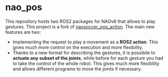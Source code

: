 # nao_pos

This repository hosts two ROS2 packages for NAOv6 that allows to play gestures.
This project is a fork of [naosoccer_pos_action](https://github.com/ijnek/naosoccer_pos_action).
The main new features are two:

- Implementing the request to play a movement as a **ROS2 action**. This gives much more control on the execution and more flexibility.
- Thanks to a new format for describing the gestures, it is possibile to **actuate any subset of the joints**, while before for each gesture you had to take the control of the whole robot. This gives much more flexibility and allows different programs to move the joints if necessary.

